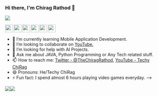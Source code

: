 ### Hi there, I'm Chirag Rathod 👋

<img src="https://komarev.com/ghpvc/?username=thechiragrathod&label=Views&color=blue&style=plastic" />

[<img src="https://cdn.jsdelivr.net/npm/simple-icons@v3/icons/twitter.svg" align="left" height="25px" width="25px"/>](https://twitter.com/TheChiragRathod)
[<img src="https://cdn.jsdelivr.net/npm/simple-icons@v3/icons/linkedin.svg" align="left" height="25px" width="25px"/>](https://www.linkedin.com/in/thechiragrathod)
[<img src="https://cdn.jsdelivr.net/npm/simple-icons@v3/icons/github.svg" align="left" height="25px" width="25px"/>](https://github.com/TheChiragRathod)
[<img src="https://cdn.jsdelivr.net/npm/simple-icons@v3/icons/instagram.svg" align="left" height="25px" width="25px"/>](https://www.instagram.com/chiragstar)
[<img src="https://cdn.jsdelivr.net/npm/simple-icons@v3/icons/facebook.svg" align="left" height="25px" width="25px"/>](https://www.facebook.com/profile.php?id=100024945319919)
[<img src="https://cdn.jsdelivr.net/npm/simple-icons@v3/icons/youtube.svg"  height="25px" width="25px"/>](https://www.youtube.com/channel/UC9a3DRgxCGqvJti7OqnyvBA)




- 🌱 I’m currently learning Mobile Application Development.
- 👯 I’m looking to collaborate on [YouTube.](https://www.youtube.com/channel/UC9a3DRgxCGqvJti7OqnyvBA)
- 🤔 I’m looking for help with AI Projects.
- 💬 Ask me about JAVA, Python Programming or Any Tech related stuff.
- 📫 How to reach me: [Twitter - @TheChiragRathod](https://twitter.com/TheChiragRathod), [YouTube - Techy ChiRag](https://www.youtube.com/channel/UC9a3DRgxCGqvJti7OqnyvBA)
- 😄 Pronouns: He/Techy ChiRag
- ⚡ Fun fact: I spend almost 6 hours playing video games everyday.
-->

<img src="https://github-readme-stats.vercel.app/api/top-langs/?username=thechiragrathod&&show_icons=true&title_color=ffffff&icon_color=bb2acf&text_color=daf7dc&bg_color=151515" /><img src="https://github-readme-stats.vercel.app/api?username=thechiragrathod&&show_icons=true&title_color=ffffff&icon_color=bb2acf&text_color=daf7dc&bg_color=151515" />

